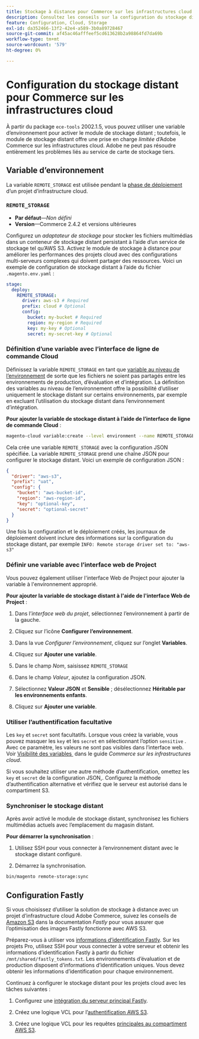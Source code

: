 ```yaml
---
title: Stockage à distance pour Commerce sur les infrastructures cloud
description: Consultez les conseils sur la configuration du stockage distant pour Adobe Commerce sur l’infrastructure cloud.
feature: Configuration, Cloud, Storage
exl-id: da352466-13f2-42e4-a589-3b0a89728467
source-git-commit: af45ac46afffeef5cd613628b2a98864fd7da69b
workflow-type: tm+mt
source-wordcount: '579'
ht-degree: 0%

---
```


# Configuration du stockage distant pour Commerce sur les infrastructures cloud

À partir du package `ece-tools` 2002.1.5, vous pouvez utiliser une variable d’environnement pour activer le module de stockage distant ; toutefois, le module de stockage distant offre une prise en charge _limitée_ d’Adobe Commerce sur les infrastructures cloud. Adobe ne peut pas résoudre entièrement les problèmes liés au service de carte de stockage tiers.

## Variable d’environnement

La variable `REMOTE_STORAGE` est utilisée pendant la [phase de déploiement](https://experienceleague.adobe.com/docs/commerce-cloud-service/user-guide/develop/deploy/process.html?lang=fr) d’un projet d’infrastructure cloud.

### `REMOTE_STORAGE`

- **Par défaut**—_Non défini_
- **Version**—Commerce 2.4.2 et versions ultérieures

Configurez un _adaptateur de stockage_ pour stocker les fichiers multimédias dans un conteneur de stockage distant persistant à l’aide d’un service de stockage tel qu’AWS S3. Activez le module de stockage à distance pour améliorer les performances des projets cloud avec des configurations multi-serveurs complexes qui doivent partager des ressources. Voici un exemple de configuration de stockage distant à l’aide du fichier `.magento.env.yaml` :

```yaml
stage:
  deploy:
    REMOTE_STORAGE:
      driver: aws-s3 # Required
      prefix: cloud # Optional
      config:
        bucket: my-bucket # Required
        region: my-region # Required
        key: my-key # Optional
        secret: my-secret-key # Optional
```

### Définition d’une variable avec l’interface de ligne de commande Cloud

Définissez la variable `REMOTE_STORAGE` en tant que [variable au niveau de l’environnement](https://experienceleague.adobe.com/docs/commerce-cloud-service/user-guide/configure/env/variable-levels.html?lang=fr) de sorte que les fichiers ne soient pas partagés entre les environnements de production, d’évaluation et d’intégration. La définition des variables au niveau de l’environnement offre la possibilité d’utiliser uniquement le stockage distant sur certains environnements, par exemple en excluant l’utilisation du stockage distant dans l’environnement d’intégration.

**Pour ajouter la variable de stockage distant à l’aide de l’interface de ligne de commande Cloud** :

```bash
magento-cloud variable:create --level environment --name REMOTE_STORAGE --json true --inheritable false --value '{"driver":"aws-s3","prefix":"uat","config":{"bucket":"aws-bucket-id","region":"eu-west-1","key":"optional-key","secret":"optional-secret"}}'
```

Cela crée une variable `REMOTE_STORAGE` avec la configuration JSON spécifiée. La variable `REMOTE_STORAGE` prend une chaîne JSON pour configurer le stockage distant. Voici un exemple de configuration JSON :

```json
{
  "driver": "aws-s3",
  "prefix": "uat",
  "config": {
    "bucket": "aws-bucket-id",
    "region": "aws-region-id",
    "key": "optional-key",
    "secret": "optional-secret"
  }
}
```

Une fois la configuration et le déploiement créés, les journaux de déploiement doivent inclure des informations sur la configuration du stockage distant, par exemple `INFO: Remote storage driver set to: "aws-s3"`

### Définir une variable avec l’interface web de Project

Vous pouvez également utiliser l&#39;interface Web de Project pour ajouter la variable à l&#39;environnement approprié.

**Pour ajouter la variable de stockage distant à l&#39;aide de l&#39;interface Web de Project** :

1. Dans l’_interface web du projet_, sélectionnez l’environnement à partir de la gauche.

1. Cliquez sur l’icône **Configurer l’environnement**.

1. Dans la vue _Configurer l’environnement_, cliquez sur l’onglet **Variables**.

1. Cliquez sur **Ajouter une variable**.

1. Dans le champ _Nom_, saisissez `REMOTE_STORAGE`

1. Dans le champ _Valeur_, ajoutez la configuration JSON.

1. Sélectionnez **Valeur JSON** et **Sensible** ; désélectionnez **Héritable par les environnements enfants**.

1. Cliquez sur **Ajouter une variable**.

### Utiliser l’authentification facultative

Les `key` et `secret` sont facultatifs. Lorsque vous créez la variable, vous pouvez masquer les `key` et les `secret` en sélectionnant l’option `sensitive` . Avec ce paramètre, les valeurs ne sont pas visibles dans l’interface web. Voir [&#x200B; Visibilité des variables &#x200B;](https://experienceleague.adobe.com/docs/commerce-cloud-service/user-guide/configure/env/variable-levels.html?lang=fr#visibility) dans le guide _Commerce sur les infrastructures cloud_.

Si vous souhaitez utiliser une autre méthode d’authentification, omettez les `key` et `secret` de la configuration JSON,. Configurez la méthode d’authentification alternative et vérifiez que le serveur est autorisé dans le compartiment S3.

### Synchroniser le stockage distant

Après avoir activé le module de stockage distant, synchronisez les fichiers multimédias actuels avec l’emplacement du magasin distant.

**Pour démarrer la synchronisation** :

1. Utilisez SSH pour vous connecter à l’environnement distant avec le stockage distant configuré.

1. Démarrez la synchronisation.

```bash
bin/magento remote-storage:sync 
```

## Configuration Fastly

Si vous choisissez d’utiliser la solution de stockage à distance avec un projet d’infrastructure cloud Adobe Commerce, suivez les conseils de [Amazon S3](https://docs.fastly.com/en/guides/amazon-s3) dans la documentation _Fastly_ pour vous assurer que l’optimisation des images Fastly fonctionne avec AWS S3.

Préparez-vous à utiliser vos [informations d’identification Fastly](https://experienceleague.adobe.com/docs/commerce-cloud-service/user-guide/cdn/setup-fastly/fastly-configuration.html?lang=fr#get-fastly-credentials). Sur les projets Pro, utilisez SSH pour vous connecter à votre serveur et obtenir les informations d’identification Fastly à partir du fichier `/mnt/shared/fastly_tokens.txt`. Les environnements d’évaluation et de production disposent d’informations d’identification uniques. Vous devez obtenir les informations d’identification pour chaque environnement.

Continuez à configurer le stockage distant pour les projets cloud avec les tâches suivantes :

1. Configurez une [intégration du serveur principal Fastly](https://github.com/fastly/fastly-magento2/blob/master/Documentation/Guides/Edge-Modules/EDGE-MODULE-OTHER-CMS-INTEGRATION.md).

1. Créez une logique VCL pour l’[authentification AWS S3](https://docs.fastly.com/en/guides/amazon-s3#using-an-amazon-s3-private-bucket).

1. Créez une logique VCL pour les requêtes [principales au compartiment AWS S3](https://developer.fastly.com/reference/vcl/variables/backend-connection/req-backend/).
